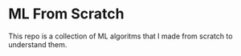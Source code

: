 # ML From Scratch

This repo is a collection of ML algoritms that I made from scratch to understand them.
